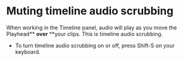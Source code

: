 # Muting timeline audio scrubbing

When working in the Timeline panel, audio will play as you move the Playhead** **over** **your clips. This is timeline audio scrubbing.

* To turn timeline audio scrubbing on or off, press Shift-S on your keyboard.

